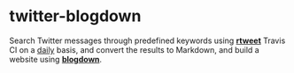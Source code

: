 # twitter-blogdown

Search Twitter messages through predefined keywords using [**rtweet**](https://mkearney.github.io/rtweet/) Travis CI on a [daily](https://docs.travis-ci.com/user/cron-jobs/) basis, and convert the results to Markdown, and build a website using [**blogdown**](https://bookdown.org/yihui/blogdown).
